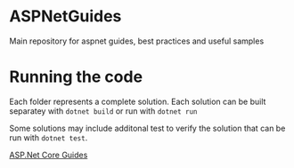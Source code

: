 # ASPNetGuides
Main repository for aspnet guides, best practices and useful samples


# Running the code
Each folder represents a complete solution.
Each solution can be built separatey with `dotnet build` or run with `dotnet run`

Some solutions may include additonal test to verify the solution that can be run with `dotnet test`.

[ASP.Net Core Guides](https://github.com/aere69/aspnetguides/tree/main/ASPNetCore)